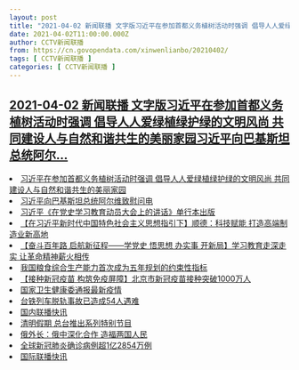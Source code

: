 ```yaml
---
layout: post
title: "2021-04-02 新闻联播 文字版习近平在参加首都义务植树活动时强调 倡导人人爱绿植绿护绿的文明风尚 共同建设人与自然和谐共生的美丽家园习近平向巴基斯坦总统阿尔"
date: 2021-04-02T11:00:00.000Z
author: CCTV新闻联播
from: https://cn.govopendata.com/xinwenlianbo/20210402/
tags: [ CCTV新闻联播 ]
categories: [ CCTV新闻联播 ]
---
```

<!--1617361200000-->
[2021-04-02 新闻联播 文字版习近平在参加首都义务植树活动时强调 倡导人人爱绿植绿护绿的文明风尚 共同建设人与自然和谐共生的美丽家园习近平向巴基斯坦总统阿尔...](https://cn.govopendata.com/xinwenlianbo/20210402/)
------

<div>
<li><a target="_blank" href="https://cn.govopendata.com/xinwenlianbo/20210402/#233807">习近平在参加首都义务植树活动时强调 倡导人人爱绿植绿护绿的文明风尚 共同建设人与自然和谐共生的美丽家园</a></li><li><a target="_blank" href="https://cn.govopendata.com/xinwenlianbo/20210402/#233808">习近平向巴基斯坦总统阿尔维致慰问电</a></li><li><a target="_blank" href="https://cn.govopendata.com/xinwenlianbo/20210402/#233809">习近平《在党史学习教育动员大会上的讲话》单行本出版</a></li><li><a target="_blank" href="https://cn.govopendata.com/xinwenlianbo/20210402/#233810">【在习近平新时代中国特色社会主义思想指引下】顺德：科技赋能 打造高端制造业新高地</a></li><li><a target="_blank" href="https://cn.govopendata.com/xinwenlianbo/20210402/#233811">【奋斗百年路 启航新征程——学党史 悟思想 办实事 开新局】学习教育走深走实 让革命精神薪火相传</a></li><li><a target="_blank" href="https://cn.govopendata.com/xinwenlianbo/20210402/#233812">我国粮食综合生产能力首次成为五年规划的约束性指标</a></li><li><a target="_blank" href="https://cn.govopendata.com/xinwenlianbo/20210402/#233813">【接种新冠疫苗 构筑免疫屏障】北京市新冠疫苗接种突破1000万人</a></li><li><a target="_blank" href="https://cn.govopendata.com/xinwenlianbo/20210402/#233814">国家卫生健康委通报最新疫情</a></li><li><a target="_blank" href="https://cn.govopendata.com/xinwenlianbo/20210402/#233815">台铁列车脱轨事故已造成54人遇难</a></li><li><a target="_blank" href="https://cn.govopendata.com/xinwenlianbo/20210402/#233816">国内联播快讯</a></li><li><a target="_blank" href="https://cn.govopendata.com/xinwenlianbo/20210402/#233817">清明假期 总台推出系列特别节目</a></li><li><a target="_blank" href="https://cn.govopendata.com/xinwenlianbo/20210402/#233818">俄外长：俄中深化合作 造福两国人民</a></li><li><a target="_blank" href="https://cn.govopendata.com/xinwenlianbo/20210402/#233819">全球新冠肺炎确诊病例超1亿2854万例</a></li><li><a target="_blank" href="https://cn.govopendata.com/xinwenlianbo/20210402/#233820">国际联播快讯</a></li>
</div>
